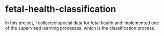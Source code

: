 # fetal-health-classification
In this project, I collected special data for fetal health and implemented one of the supervised learning processes, which is the classification process.
